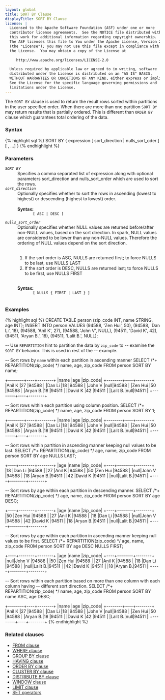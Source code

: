 ```yaml
---
layout: global
title: SORT BY Clause
displayTitle: SORT BY Clause
license: |
  Licensed to the Apache Software Foundation (ASF) under one or more
  contributor license agreements.  See the NOTICE file distributed with
  this work for additional information regarding copyright ownership.
  The ASF licenses this file to You under the Apache License, Version 2.0
  (the "License"); you may not use this file except in compliance with
  the License.  You may obtain a copy of the License at
 
     http://www.apache.org/licenses/LICENSE-2.0
 
  Unless required by applicable law or agreed to in writing, software
  distributed under the License is distributed on an "AS IS" BASIS,
  WITHOUT WARRANTIES OR CONDITIONS OF ANY KIND, either express or implied.
  See the License for the specific language governing permissions and
  limitations under the License.
---
```

The <code>SORT BY</code> clause is used to return the result rows sorted
within partitions in the user specified order. When there are more than one partition
<code>SORT BY</code> may return results that is partially ordered. This is different
than <code>ORDER BY</code> clause which guarantees total ordering of the data.

### Syntax
{% highlight sql %}
SORT BY { expression [ sort_direction | nulls_sort_oder ] [ , ...] }
{% endhighlight %}

### Parameters
<dl>
  <dt><code><em>SORT BY</em></code></dt>
  <dd>
    Specifies a comma separated list of expression along with optional parameters sort_direction 
    and nulls_sort_order which are used to sort the rows.
  </dd>
  <dt><code><em>sort_direction</em></code></dt>
  <dd>
    Optionally specifies whether to sort the rows in ascending (lowest to highest) or descending
    (highest to lowest) order.<br><br>
    <b>Syntax:</b>
    <code>
       [ ASC | DESC ]
    </code>
  </dd>
  <dt><code><em>nulls_sort_order</em></code></dt>
  <dd>
    Optionally specifies whether NULL values are returned before/after non-NULL values, based on the 
    sort direction. In spark, NULL values are considered to be lower than any non-NULL values. Therefore
    the ordering of NULL values depend on the sort direction.<br><br>
    <ol>
      <li>If the sort order is ASC, NULLS are returned first; to force NULLS to be last, use NULLS LAST</li>
      <li>If the sort order is DESC, NULLS are returned last; to force NULLS to be first, use NULLS FIRST</li>
    </ol><br>
    <b>Syntax:</b>
    <code>
       [ NULLS { FIRST | LAST } ] 
    </code>
  </dd>
</dl>

### Examples
{% highlight sql %}
CREATE TABLE person (zip_code INT, name STRING, age INT);
INSERT INTO person VALUES (94588, 'Zen Hui', 50), 
                          (94588, 'Dan Li', 18), 
                          (94588, 'Anil K', 27),
                          (94588, 'John V', NULL),
                          (94511, 'David K', 42),
                          (94511, 'Aryan B.', 18),
                          (94511, 'Lalit B.', NULL);
                          

-- Use `REPARTITION` hint to partition the data by `zip_code` to 
-- examine the `SORT BY` behavior. This is used in rest of the
-- example.

-- Sort rows by `name` within each partition in ascending manner
SELECT /*+ REPARTITION(zip_code) */ name, age, zip_code FROM person SORT BY name;

  +--------+----+--------+
  |name    |age |zip_code|
  +--------+----+--------+
  |Anil K  |27  |94588   |
  |Dan Li  |18  |94588   |
  |John V  |null|94588   |
  |Zen Hui |50  |94588   |
  |Aryan B.|18  |94511   |
  |David K |42  |94511   |
  |Lalit B.|null|94511   |
  +--------+----+--------+

-- Sort rows within each partition using column position.
SELECT /*+ REPARTITION(zip_code) */ name, age, zip_code FROM person SORT BY 1;

  +--------+----+--------+
  |name    |age |zip_code|
  +--------+----+--------+
  |Anil K  |27  |94588   |
  |Dan Li  |18  |94588   |
  |John V  |null|94588   |
  |Zen Hui |50  |94588   |
  |Aryan B.|18  |94511   |
  |David K |42  |94511   |
  |Lalit B.|null|94511   |
  +--------+----+--------+

-- Sort rows within partition in ascending manner keeping null values to be last.
SELECT /*+ REPARTITION(zip_code) */ age, name, zip_code FROM person SORT BY age NULLS LAST;

  +----+--------+--------+
  |age |name    |zip_code|
  +----+--------+--------+
  |18  |Dan Li  |94588   |
  |27  |Anil K  |94588   |
  |50  |Zen Hui |94588   |
  |null|John V  |94588   |
  |18  |Aryan B.|94511   |
  |42  |David K |94511   |
  |null|Lalit B.|94511   |
  +----+--------+--------+

-- Sort rows by age within each partition in descending manner.
SELECT /*+ REPARTITION(zip_code) */ age, name, zip_code FROM person SORT BY age DESC;
 
  +----+--------+--------+
  |age |name    |zip_code|
  +----+--------+--------+
  |50  |Zen Hui |94588   |
  |27  |Anil K  |94588   |
  |18  |Dan Li  |94588   |
  |null|John V  |94588   |
  |42  |David K |94511   |
  |18  |Aryan B.|94511   |
  |null|Lalit B.|94511   |
  +----+--------+--------+

-- Sort rows by age within each partition in ascending manner keeping null values to be first.
SELECT /*+ REPARTITION(zip_code) */ age, name, zip_code FROM person SORT BY age DESC NULLS FIRST;

  +----+--------+--------+
  |age |name    |zip_code|
  +----+--------+--------+
  |null|John V  |94588   |
  |50  |Zen Hui |94588   |
  |27  |Anil K  |94588   |
  |18  |Dan Li  |94588   |
  |null|Lalit B.|94511   |
  |42  |David K |94511   |
  |18  |Aryan B.|94511   |
  +----+--------+--------+

-- Sort rows within each partition  based on more than one column with each column having
-- different sort direction.
SELECT /*+ REPARTITION(zip_code) */ name, age, zip_code FROM person
   SORT BY name ASC, age DESC;

  +--------+----+--------+
  |name    |age |zip_code|
  +--------+----+--------+
  |Anil K  |27  |94588   |
  |Dan Li  |18  |94588   |
  |John V  |null|94588   |
  |Zen Hui |50  |94588   |
  |Aryan B.|18  |94511   |
  |David K |42  |94511   |
  |Lalit B.|null|94511   |
  +--------+----+--------+
{% endhighlight %}

### Related clauses
- [FROM clause](sql-ref-syntax-qry-select-from.html)
- [WHERE clause](sql-ref-syntax-qry-select-where.html)
- [GROUP BY clause](sql-ref-syntax-qry-select-groupby.html)
- [HAVING clause](sql-ref-syntax-qry-select-having.html)
- [ORDER BY clause](sql-ref-syntax-qry-select-orderby.html)
- [CLUSTER BY clause](sql-ref-syntax-qry-select-clusterby.html)
- [DISTRIBUTE BY clause](sql-ref-syntax-qry-select-distribute-by.html)
- [WINDOW clause](sql-ref-syntax-qry-select-window.html)
- [LIMIT clause](sql-ref-syntax-qry-select-limit.html)
- [SET operators](sql-ref-syntax-qry-select-set-operators.html)

